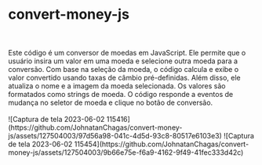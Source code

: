 # convert-money-js
<br>
<br>
Este código é um conversor de moedas em JavaScript. 
Ele permite que o usuário insira um valor em uma moeda e selecione outra moeda para a conversão. 
Com base na seleção da moeda, o código calcula e exibe o valor convertido usando taxas de câmbio pré-definidas. 
Além disso, ele atualiza o nome e a imagem da moeda selecionada. Os valores são formatados como strings de moeda.
O código responde a eventos de mudança no seletor de moeda e clique no botão de conversão.
<br>
<br>
![Captura de tela 2023-06-02 115416](https://github.com/JohnatanChagas/convert-money-js/assets/127504003/97d56a98-041c-4d5d-93c8-80517e6103e3)
![Captura de tela 2023-06-02 115454](https://github.com/JohnatanChagas/convert-money-js/assets/127504003/9b66e75e-f6a9-4162-9f49-41fec333d42c)
